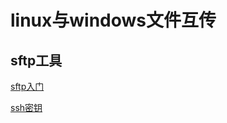 # linux与windows文件互传

## sftp工具

[sftp入门](https://linuxstory.org/how-to-use-sftp-to-securely-transfer-files-with-a-remote-server/)

[ssh密钥](https://wangdoc.com/ssh/key.html)